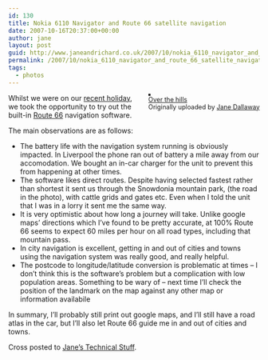 ```yaml
---
id: 130
title: Nokia 6110 Navigator and Route 66 satellite navigation
date: 2007-10-16T20:37:00+00:00
author: jane
layout: post
guid: http://www.janeandrichard.co.uk/2007/10/nokia_6110_navigator_and_route_66_satellite_navigation
permalink: /2007/10/nokia_6110_navigator_and_route_66_satellite_navigation/
tags:
  - photos
---
```

<div style="float: right; margin-left: 10px; margin-bottom: 10px;">
  <a href="http://www.flickr.com/photos/janed/1558673904/" title="photo sharing"><img src="http://farm3.static.flickr.com/2180/1558673904_f5d1a2325a_m.jpg" alt="" style="border: solid 2px #000000;" /></a> <br /> <span style="font-size: 0.9em; margin-top: 0px;"> <a href="http://www.flickr.com/photos/janed/1558673904/">Over the hills</a> <br /> Originally uploaded by <a href="http://www.flickr.com/people/janed/">Jane Dallaway</a> </span>
</div>

Whilst we were on our [recent holiday](http://www.janeandrichard.co.uk/2007/10/holiday!), we took the opportunity to try out the built-in [Route 66](http://www.66.com/route66/products.php?cid=UK&sec=12&ssec=0&prodid=1698) navigation software.

The main observations are as follows: 

  * The battery life with the navigation system running is obviously impacted. In Liverpool the phone ran out of battery a mile away from our accomodation. We bought an in-car charger for the unit to prevent this from happening at other times.
  * The software likes direct routes. Despite having selected fastest rather than shortest it sent us through the Snowdonia mountain park, (the road in the photo), with cattle grids and gates etc. Even when I told the unit that I was in a lorry it sent me the same way.
  * It is very optimistic about how long a journey will take. Unlike google maps&#8217; directions which I&#8217;ve found to be pretty accurate, at 100% Route 66 seems to expect 60 miles per hour on all road types, including that mountain pass.
  * In city navigation is excellent, getting in and out of cities and towns using the navigation system was really good, and really helpful.
  * The postcode to longitude/latitude conversion is problematic at times &#8211; I don&#8217;t think this is the software&#8217;s problem but a complication with low population areas. Something to be wary of &#8211; next time I&#8217;ll check the position of the landmark on the map against any other map or information availabile

In summary, I&#8217;ll probably still print out google maps, and I&#8217;ll still have a road atlas in the car, but I&#8217;ll also let Route 66 guide me in and out of cities and towns.

Cross posted to [Jane&#8217;s Technical Stuff](http://jane.dallaway.com/blog/blog.html).

<br clear="all" />
